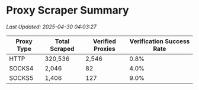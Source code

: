 # Proxy Scraper Summary

_Last Updated: 2025-04-30 04:03:27_

| Proxy Type | Total Scraped | Verified Proxies | Verification Success Rate |
|------------|--------------|------------------|--------------------------|
| HTTP | 320,536 | 2,546 | 0.8% |
| SOCKS4 | 2,046 | 82 | 4.0% |
| SOCKS5 | 1,406 | 127 | 9.0% |
